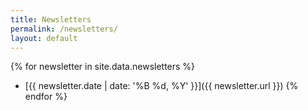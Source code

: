 ```yaml
---
title: Newsletters
permalink: /newsletters/
layout: default
---
```


{% for newsletter in site.data.newsletters  %}
- [{{ newsletter.date | date: '%B %d, %Y' }}]({{ newsletter.url }})
{% endfor %}
